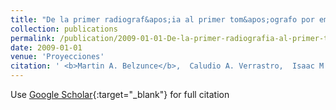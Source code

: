 ```yaml
---
title: "De la primer radiograf&apos;ia al primer tom&apos;ografo por emisi&apos;on de positrones argentino"
collection: publications
permalink: /publication/2009-01-01-De-la-primer-radiografia-al-primer-tomografo-por-emision-de-positrones-argentino
date: 2009-01-01
venue: 'Proyecciones'
citation: ' <b>Martin A. Belzunce</b>,  Caludio A. Verrastro,  Isaac M. Cohen, &quot;De la primer radiograf&amp;apos;ia al primer tom&amp;apos;ografo por emisi&amp;apos;on de positrones argentino.&quot; <i>Proyecciones</i>, 2009.'
---
```

Use [Google Scholar](https://scholar.google.com/scholar?q=De+la+primer+radiograf&#x27;ia+al+primer+tom&#x27;ografo+por+emisi&#x27;on+de+positrones+argentino){:target="_blank"} for full citation